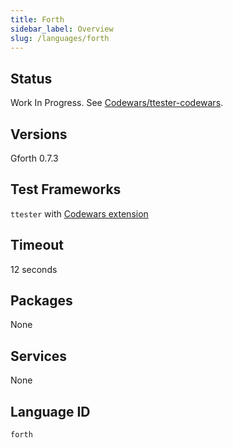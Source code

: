 ```yaml
---
title: Forth
sidebar_label: Overview
slug: /languages/forth
---
```



## Status

Work In Progress. See [Codewars/ttester-codewars](https://github.com/Codewars/ttester-codewars).

## Versions

Gforth 0.7.3

## Test Frameworks

`ttester` with [Codewars extension](https://github.com/Codewars/ttester-codewars)

## Timeout

12 seconds

## Packages

None

## Services

None

## Language ID

`forth`
